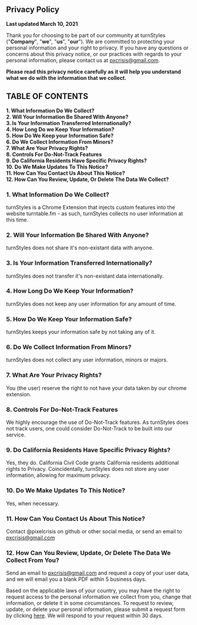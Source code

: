 ## Privacy Policy
**Last updated March 10, 2021**

Thank you for choosing to be part of our community at turnStyles ("**Company**", "**we**", "**us**", "**our**").
We are committed to protecting your personal information and your right to privacy. If you have any questions
or concerns about this privacy notice, or our practices with regards to your personal information, please
contact us at pxcrisis@gmail.com.    

**Please read this privacy notice carefully as it will help you understand what we do with the information that we collect.**

## TABLE OF CONTENTS
**1. What Information Do We Collect?**  
**2. Will Your Information Be Shared With Anyone?**  
**3. Is Your Information Transferred Internationally?**  
**4. How Long Do we Keep Your Information?**  
**5. How Do We Keep your Information Safe?**  
**6. Do We Collect Information From Minors?**  
**7. What Are Your Privacy Rights?**  
**8. Controls For Do-Not-Track Features**  
**9. Do California Residents Have Specific Privacy Rights?**  
**10. Do We Make Updates To This Notice?**  
**11. How Can You Contact Us About This Notice?**  
**12. How Can You Review, Update, Or Delete The Data We Collect?**  


### 1. What Information Do We Collect?
turnStyles is a Chrome Extension that injects custom features into the website turntable.fm - 
as such, turnStyles collects no user information at this time.

### 2. Will Your Information Be Shared With Anyone?
turnStyles does not share it's non-existant data with anyone.

### 3. Is Your Information Transferred Internationally? 
turnStyles does not transfer it's non-existant data internationally.

### 4. How Long Do We Keep Your Information?
turnStyles does not keep any user information for any amount of time.

### 5. How Do We Keep Your Information Safe?
turnStyles keeps your information safe by not taking any of it.

### 6. Do We Collect Information From Minors?
turnStyles does not collect any user information, minors or majors.

### 7. What Are Your Privacy Rights?
You (the user) reserve the right to not have your data taken by our chrome extension.

### 8. Controls For Do-Not-Track Features
We highly encourage the use of Do-Not-Track features. As turnStyles does not track users, 
one could consider Do-Not-Track to be built into our service.

### 9. Do California Residents Have Specific Privacy Rights?
Yes, they do. California Civil Code grants California residents additional rights to Privacy.
Coincidentally, turnStyles does not store any user information, allowing for maximum privacy.

### 10. Do We Make Updates To This Notice?
Yes, when necessary. 

### 11. How Can You Contact Us About This Notice?
Contact @pixelcrisis on github or other social media, or send an email to pxcrisis@gmail.com

### 12. How Can You Review, Update, Or Delete The Data We Collect From You?
Send an email to pxcrisis@gmail.com and request a copy of your user data, and we will email you
a blank PDF within 5 business days.

Based on the applicable laws of your country, you may have the right to request access to the personal information we collect from you, change that information, or delete it in some circumstances. To request to review, update, or delete your personal information, please submit a request form by clicking [here](https://app.termly.io/notify/155c36e6-5eff-40b6-a98d-67dc9bf63ccf). We will respond to your request within 30 days.
